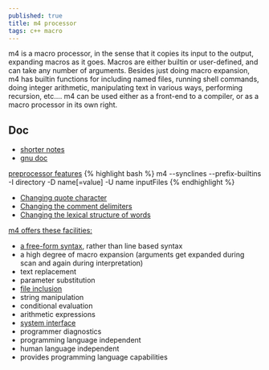 ```yaml
---
published: true
title: m4 processor
tags: c++ macro
---
```

m4 is a macro processor, in the sense that it copies its input to the output, expanding macros as it goes. Macros are either builtin or user-defined, and can take any number of arguments. Besides just doing macro expansion, m4 has builtin functions for including named files, running shell commands, doing integer arithmetic, manipulating text in various ways, performing recursion, etc.… m4 can be used either as a front-end to a compiler, or as a macro processor in its own right. 

## Doc
- [shorter notes](https://mbreen.com/m4.html)
- [gnu doc](https://www.gnu.org/software/m4/manual/m4.html)

[preprocessor features](https://www.gnu.org/software/m4/manual/m4.html#Preprocessor-features)
{% highlight bash %}
m4 --synclines --prefix-builtins -I directory -D name[=value] -U name inputFiles
{% endhighlight %}

- [Changing quote character](https://www.gnu.org/software/m4/manual/m4.html#Changequote)
- [Changing the comment delimiters](https://www.gnu.org/software/m4/manual/m4.html#Changecom)
- [Changing the lexical structure of words](https://www.gnu.org/software/m4/manual/m4.html#Changeword)

[m4 offers these facilities:](https://en.wikipedia.org/wiki/M4_(computer_language))
-    [a free-form syntax](https://www.gnu.org/software/m4/manual/m4.html#Define), rather than line based syntax
-    a high degree of macro expansion (arguments get expanded during scan and again during interpretation)
-    text replacement
-    parameter substitution
-    [file inclusion](https://www.gnu.org/software/m4/manual/m4.html#File-Inclusion)
-    string manipulation
-    conditional evaluation
-    arithmetic expressions
-    [system interface](https://www.gnu.org/software/m4/manual/m4.html#Shell-commands)
-    programmer diagnostics
-    programming language independent
-    human language independent
-    provides programming language capabilities
